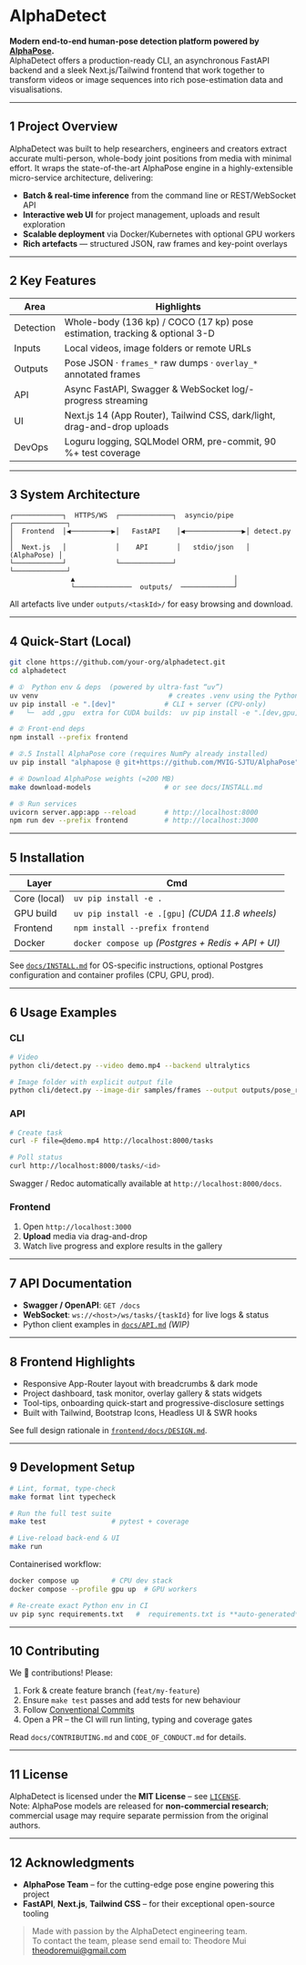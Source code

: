 # AlphaDetect

**Modern end-to-end human-pose detection platform powered by [AlphaPose](https://github.com/MVIG-SJTU/AlphaPose).**  
AlphaDetect offers a production-ready CLI, an asynchronous FastAPI backend and a sleek Next.js/Tailwind frontend that work together to transform videos or image sequences into rich pose-estimation data and visualisations.

---

## 1  Project Overview
AlphaDetect was built to help researchers, engineers and creators extract accurate multi-person, whole-body joint positions from media with minimal effort.  It wraps the state-of-the-art AlphaPose engine in a highly-extensible micro-service architecture, delivering:

* **Batch & real-time inference** from the command line or REST/WebSocket API  
* **Interactive web UI** for project management, uploads and result exploration  
* **Scalable deployment** via Docker/Kubernetes with optional GPU workers  
* **Rich artefacts** — structured JSON, raw frames and key-point overlays

---

## 2  Key Features
| Area | Highlights |
|------|------------|
| Detection | Whole-body (136 kp) / COCO (17 kp) pose estimation, tracking & optional 3-D |
| Inputs | Local videos, image folders or remote URLs |
| Outputs | Pose JSON · `frames_*` raw dumps · `overlay_*` annotated frames |
| API | Async FastAPI, Swagger & WebSocket log/-progress streaming |
| UI | Next.js 14 (App Router), Tailwind CSS, dark/light, drag-and-drop uploads |
| DevOps | Loguru logging, SQLModel ORM, pre-commit, 90 %+ test coverage |

---

## 3  System Architecture

```
┌────────────┐  HTTPS/WS  ┌─────────────┐  asyncio/pipe  ┌─────────────┐
│  Frontend  │◀──────────▶│   FastAPI    │◀──────────────▶│ detect.py   │
│  Next.js   │            │    API       │   stdio/json   │ (AlphaPose) │
└────────────┘            └─────────────┘                └─────────────┘
               ▲                                       │
               └──────────────  outputs/  ─────────────┘
```

All artefacts live under `outputs/<taskId>/` for easy browsing and download.

---

## 4  Quick-Start (Local)

```bash
git clone https://github.com/your-org/alphadetect.git
cd alphadetect

# ①  Python env & deps  (powered by ultra-fast “uv”)
uv venv                                # creates .venv using the Python in .python-version
uv pip install -e ".[dev]"            # CLI + server (CPU-only)
#   └─  add ,gpu  extra for CUDA builds:  uv pip install -e ".[dev,gpu]"

# ② Front-end deps
npm install --prefix frontend

# ②.5 Install AlphaPose core (requires NumPy already installed)
uv pip install "alphapose @ git+https://github.com/MVIG-SJTU/AlphaPose"

# ④ Download AlphaPose weights (≈200 MB)
make download-models                  # or see docs/INSTALL.md

# ⑤ Run services
uvicorn server.app:app --reload       # http://localhost:8000
npm run dev --prefix frontend         # http://localhost:3000
```

---

## 5  Installation

| Layer | Cmd |
|-------|-----|
| Core (local) | `uv pip install -e .` |
| GPU build    | `uv pip install -e .[gpu]` *(CUDA 11.8 wheels)* |
| Frontend | `npm install --prefix frontend` |
| Docker | `docker compose up` *(Postgres + Redis + API + UI)* |

See [`docs/INSTALL.md`](docs/INSTALL.md) for OS-specific instructions, optional Postgres configuration and container profiles (CPU, GPU, prod).

---

## 6  Usage Examples

### CLI  

```bash
# Video
python cli/detect.py --video demo.mp4 --backend ultralytics

# Image folder with explicit output file
python cli/detect.py --image-dir samples/frames --output outputs/pose_run1.json --backend ultralytics
```

### API  

```bash
# Create task
curl -F file=@demo.mp4 http://localhost:8000/tasks

# Poll status
curl http://localhost:8000/tasks/<id>
```

Swagger / Redoc automatically available at `http://localhost:8000/docs`.

### Frontend  

1. Open `http://localhost:3000`  
2. **Upload** media via drag-and-drop  
3. Watch live progress and explore results in the gallery  

---

## 7  API Documentation

* **Swagger / OpenAPI**: `GET /docs`  
* **WebSocket**: `ws://<host>/ws/tasks/{taskId}` for live logs & status  
* Python client examples in [`docs/API.md`](docs/API.md) *(WIP)*

---

## 8  Frontend Highlights

* Responsive App-Router layout with breadcrumbs & dark mode  
* Project dashboard, task monitor, overlay gallery & stats widgets  
* Tool-tips, onboarding quick-start and progressive-disclosure settings  
* Built with Tailwind, Bootstrap Icons, Headless UI & SWR hooks  

See full design rationale in [`frontend/docs/DESIGN.md`](frontend/docs/DESIGN.md).

---

## 9  Development Setup

```bash
# Lint, format, type-check
make format lint typecheck

# Run the full test suite
make test                # pytest + coverage

# Live-reload back-end & UI
make run
```

Containerised workflow:

```bash
docker compose up        # CPU dev stack
docker compose --profile gpu up  # GPU workers

# Re-create exact Python env in CI  
uv pip sync requirements.txt   #  requirements.txt is **auto-generated** lock-file
```

---

## 10  Contributing

We 💙 contributions!  Please:

1. Fork & create feature branch (`feat/my-feature`)  
2. Ensure `make test` passes and add tests for new behaviour  
3. Follow [Conventional Commits](https://www.conventionalcommits.org/)  
4. Open a PR – the CI will run linting, typing and coverage gates

Read `docs/CONTRIBUTING.md` and `CODE_OF_CONDUCT.md` for details.

---

## 11  License

AlphaDetect is licensed under the **MIT License** – see [`LICENSE`](LICENSE).  
Note: AlphaPose models are released for **non-commercial research**; commercial usage may require separate permission from the original authors.

---

## 12  Acknowledgments

* **AlphaPose Team** – for the cutting-edge pose engine powering this project  
* **FastAPI**, **Next.js**, **Tailwind CSS** – for their exceptional open-source tooling  

> Made with passion by the AlphaDetect engineering team.  
> To contact the team, please send email to: Theodore Mui <theodoremui@gmail.com>
